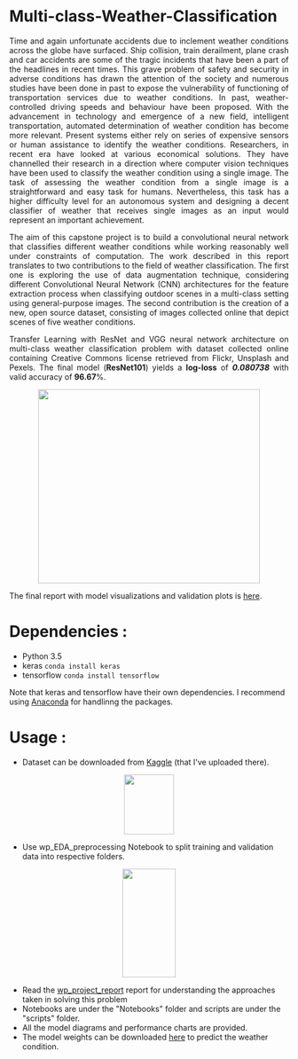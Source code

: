 # Multi-class-Weather-Classification
<p align="justify"> Time and again unfortunate accidents due to inclement weather conditions across the globe have surfaced. Ship collision, train derailment, plane crash and car accidents are some of the tragic incidents that have been a part of the headlines in recent times. This grave problem of safety and security in adverse conditions has drawn the attention of the society and numerous studies have been done in past to expose the vulnerability of functioning of transportation services due to weather conditions. 
In past, weather-controlled driving speeds and behaviour have been proposed. With the advancement in technology and emergence of a new field, intelligent transportation, automated determination of weather condition has become more relevant. Present systems either rely on series of expensive sensors or human assistance to identify the weather conditions. Researchers, in recent era have looked at various economical solutions. They have channelled their research in a direction where computer vision techniques have been used to classify the weather condition using a single image. The task of assessing the weather condition from a single image is a straightforward and easy task for humans. Nevertheless, this task has a higher difficulty level for an autonomous system and designing a decent classifier of weather that receives single images as an input would represent an important achievement. 


<p align="justify"> The aim of this capstone project is to build a convolutional neural network that classifies different weather conditions while working reasonably well under constraints of computation. The work described in this report translates to two contributions to the field of weather classification. The first one is exploring the use of data augmentation technique, considering different Convolutional Neural Network (CNN) architectures for the feature extraction process when classifying outdoor scenes in a multi-class setting using general-purpose images. The second contribution is the creation of a new, open source dataset, consisting of images collected online that depict scenes of five weather conditions.

<p align="justify"> Transfer Learning with ResNet and VGG neural network architecture on multi-class weather classification problem with dataset collected online containing Creative Commons license retrieved from Flickr, Unsplash and Pexels. The final model (<b>ResNet101</b>) yields a <b>log-loss</b> of <b><i>0.080738</i></b> with valid accuracy of <b>96.67</b>%.

<p align="center">
    <img height="350" width="400" src="https://github.com/vijayg15/Multi-class-Weather-Classification/blob/master/figures_and_plots/cm_wo_norm.png">
</p>

The final report with model visualizations and validation plots is [here](https://github.com/vijayg15/Multi-class-Weather-Classification/blob/master/wp_project_report.pdf).


# Dependencies :
- Python 3.5
- keras `conda install keras`
- tensorflow `conda install tensorflow`

Note that keras and tensorflow have their own dependencies. I recommend using [Anaconda](https://www.anaconda.com/) for handlinng the packages.

# Usage :
- Dataset can be downloaded from [Kaggle](https://www.kaggle.com/vijaygiitk/multiclass-weather-dataset) (that I've uploaded there).
<p align="center">
    <img height="108" width="90" src="https://github.com/vijayg15/Multi-class-Weather-Classification/blob/master/figures_and_plots/fol.jpg">
</p>
      
- Use wp_EDA_preprocessing Notebook to split training and validation data into respective folders.
<p align="center">
    <img height="196" width="96" src="https://github.com/vijayg15/Multi-class-Weather-Classification/blob/master/figures_and_plots/fol_train_val.jpg">
</p>
        
- Read the [wp_project_report](https://github.com/vijayg15/Multi-class-Weather-Classification/blob/master/wp_project_report.pdf) report for understanding the approaches taken in solving this problem
- Notebooks are under the "Notebooks" folder and scripts are under the "scripts" folder.
- All the model diagrams and performance charts are provided.
- The model weights can be downloaded [here](https://github.com/vijayg15/Multi-class-Weather-Classification/releases) to predict the weather condition.
